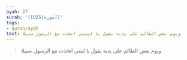 ```yaml
---
ayah: 27
surah: '[[025|سورة]]'
tags:
- quran/ayah
text: ويوم يعض الظالم على يديه يقول يا ليتني اتخذت مع الرسول سبيلا
---
```

> ويوم يعض الظالم على يديه يقول يا ليتني اتخذت مع الرسول سبيلا
